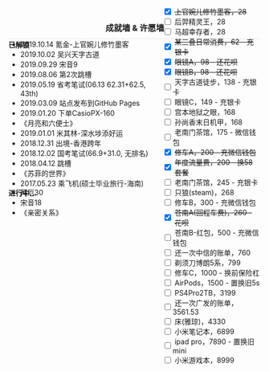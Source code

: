 <!-- Todo
[x] google搜索
[x] 归档
[x] 分类归档
[x] 标签归档
[x] 正文
[x] 首页
[x] 目录(div.post-toc)跟随页面滚动平移
[x] 正文页上给“分类”和“标签”加上超链接
[ ] "about"页
-->
<h3 style="text-align:center; border-bottom: 1px solid #e6e6e6; padding-bottom:10px;">成就墙 & 许愿墙</h3>
<div style="display:flex;justify-content:space-between;">
    <div>
        <h4 style="margin-top: -15px;">已解锁</h4>
        <ul id="accomplishment-list" style="margin-top: -40px;">
            <li>2019.10.14 氪金-上官婉儿修竹墨客</li>
            <li>2019.10.02 吴兴天字古道</li>
            <li>2019.09.29 宋音9</li>
            <li>2019.08.06 第2次跳槽</li>
            <li>2019.05.19 省考笔试(06.13 62.31+62.5, 43th)</li>
            <li>2019.03.09 站点发布到GitHub Pages</li>
            <li>2019.01.20 下单CasioPX-160</li>
            <li>《月亮和六便士》</li>
            <li>2019.01.01 米其林-深水埗添好运</li>
            <li>2018.12.31 出境-香港跨年</li>
            <li>2018.12.02 国考笔试(66.9+31.0, 无排名)</li>
            <li>2018.04.12 跳槽</li>
            <li>《苏菲的世界》</li>
            <li>2017.05.23 乘飞机(硕士毕业旅行-海南)</li>
        </ul>
        <h4 style="margin-top: -15px;">进行中...</h4>
        <ul id="accomplishment-list" style="margin-top: -40px;">
            <li>拜厄30</li>
            <li>宋音18</li>
            <li>《亲密关系》</li>
        </ul>
    </div>
    <div style="position:relative;margin-top:-95px;">
        <div style="position:absolute;height:100%;width:100%;"></div>
        <ul class="target-list" style="list-style-type: none">
            <!-- todo: 书架，车载导航 -->
            <li><input type="checkbox" checked/>&nbsp;<del>上官婉儿修竹墨客，28</del>&nbsp;</li>
            <li><input type="checkbox" />&nbsp;后羿精灵王，28</li>
            <li><input type="checkbox" />&nbsp;马超幸存者，28</li>
            <li><input type="checkbox" checked/>&nbsp;<del>某三叠日常消费，62 - 充银卡</del>&nbsp;</li>
            <li><input type="checkbox" checked/>&nbsp;<del>眼镜A，98 - 还花呗</del>&nbsp;</li>
            <li><input type="checkbox" checked/>&nbsp;<del>眼镜B，98 - 还花呗</del>&nbsp;</li>
            <li><input type="checkbox" />&nbsp;天字古道徒步，138 - 充银卡</li>
            <li><input type="checkbox" />&nbsp;眼镜C，149 - 充银卡</li>
            <li><input type="checkbox" />&nbsp;宫本地狱之眼，168</li>
            <li><input type="checkbox" />&nbsp;孙尚香末日机甲，168</li>
            <li><input type="checkbox" />&nbsp;老南门茶馆，175 - 微信钱包</li>
            <li><input type="checkbox" checked/>&nbsp;<del>修车A，200 - 充微信钱包</del>&nbsp;</li>
            <li><input type="checkbox" checked/>&nbsp;<del>年度流量费，200 - 换58套餐</del>&nbsp;</li>
            <li><input type="checkbox" />&nbsp;老南门茶馆，245 - 充银卡</li>
            <li><input type="checkbox" />&nbsp;只狼(steam)，268</li>
            <li><input type="checkbox" />&nbsp;修车B，300 - 充微信钱包</li>
            <li><input type="checkbox" checked/>&nbsp;<del>苍南A(回程车费)，260 - 花呗</del>&nbsp;</li>
            <li><input type="checkbox" />&nbsp;苍南B-红包，500 - 充微信钱包</li>
            <li><input type="checkbox" />&nbsp;还一次中信的账单，760</li>
            <li><input type="checkbox" />&nbsp;剃须刀博朗5系，799</li>
            <li><input type="checkbox" />&nbsp;修车C，1000 - 换前保险杠</li>
            <li><input type="checkbox" />&nbsp;AirPods，1500 - 置换旧5s</li>
            <li><input type="checkbox" />&nbsp;PS4Pro2TB，3199</li>
            <li><input type="checkbox" />&nbsp;还一次广发的账单，3561.53</li>
            <li><input type="checkbox" />&nbsp;床(雅琼)，4330</li>
            <li><input type="checkbox" />&nbsp;小米笔记本，6899</li>
            <li><input type="checkbox" />&nbsp;ipad pro，7890 - 置换旧mini</li>
            <li><input type="checkbox" />&nbsp;小米游戏本，8999</li>
        </ul>
    </div>
</div>


<style>
.target-list li{
  display: flex;
  align-items: center;
}
</style>
